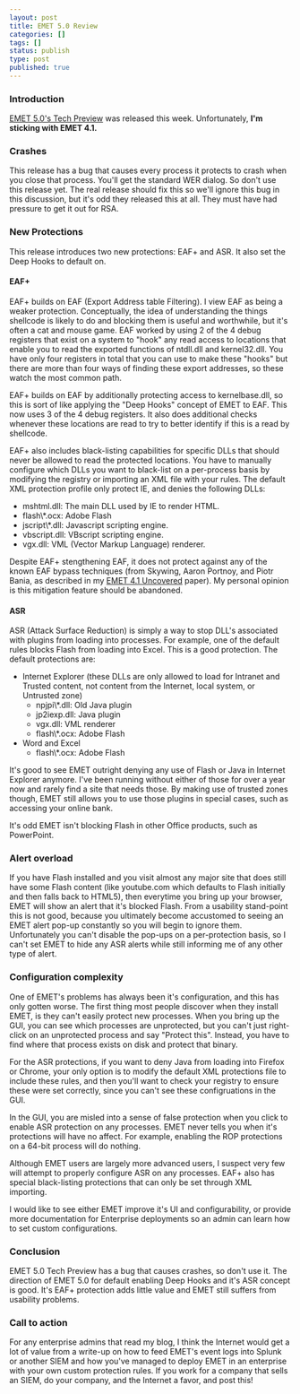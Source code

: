```yaml
---
layout: post
title: EMET 5.0 Review
categories: []
tags: []
status: publish
type: post
published: true
---
```


<h3>Introduction</h3>
<a href="https://blogs.technet.com/b/srd/archive/2014/02/25/announcing-emet-5-0-technical-preview.aspx">EMET 5.0's Tech Preview</a> was released this week.  Unfortunately, <b>I'm sticking with EMET 4.1.</b>

<h3>Crashes</h3>
This release has a bug that causes every process it protects to crash when you close that process.  You'll get the standard WER dialog.  So don't use this release yet.  The real release should fix this so we'll ignore this bug in this discussion, but it's odd they released this at all.  They must have had pressure to get it out for RSA.


<h3>New Protections</h3>
This release introduces two new protections: EAF+ and ASR.  It also set the Deep Hooks to default on.

<h4>EAF+</h4>
EAF+ builds on EAF (Export Address table Filtering).  I view EAF as being a weaker protection.  Conceptually, the idea of understanding the things shellcode is likely to do and blocking them is useful and worthwhile, but it's often a cat and mouse game.  EAF worked by using 2 of the 4 debug registers that exist on a system to "hook" any read access to locations that enable you to read the exported functions of ntdll.dll and kernel32.dll.  You have only four registers in total that you can use to make these "hooks" but there are more than four ways of finding these export addresses, so these watch the most common path.

EAF+ builds on EAF by additionally protecting access to kernelbase.dll, so this is sort of like applying the "Deep Hooks" concept of EMET to EAF.  This now uses 3 of the 4 debug registers.  It also does additional checks whenever these locations are read to try to better identify if this is a read by shellcode.

EAF+ also includes black-listing capabilities for specific DLLs that should never be allowed to read the protected locations.  You have to manually configure which DLLs you want to black-list on a per-process basis by modifying the registry or importing an XML file with your rules.  The default XML protection profile only protect IE, and denies the following DLLs:
<ul>
	<li>mshtml.dll: The main DLL used by IE to render HTML.
	<li>flash\*.ocx: Adobe Flash
	<li>jscript\*.dll: Javascript scripting engine.
	<li>vbscript.dll: VBscript scripting engine.
	<li>vgx.dll: VML (Vector Markup Language) renderer.
</ul>

Despite EAF+ stengthening EAF, it does not protect against any of the known EAF bypass techniques (from Skywing, Aaron Portnoy, and Piotr Bania, as described in my <a href="http://0xdabbad00.com/wp-content/uploads/2013/11/emet_4_1_uncovered.pdf">EMET 4.1 Uncovered</a> paper). My personal opinion is this mitigation feature should be abandoned.

<h4>ASR</h4>
ASR  (Attack Surface Reduction) is simply a way to stop DLL's associated with plugins from loading into processes.  For example, one of the default rules blocks Flash from loading into Excel.  This is a good protection.  The default protections are:
<ul>
	<li>Internet Explorer (these DLLs are only allowed to load for Intranet and Trusted content, not content from the Internet, local system, or Untrusted zone)
		<ul>
		<li>npjpi\*.dll: Old Java plugin
		<li>jp2iexp.dll: Java plugin
		<li>vgx.dll: VML renderer
		<li>flash\*.ocx: Adobe Flash
		</ul>
	<li>Word and Excel
		<ul>
		<li>flash\*.ocx: Adobe Flash
		</ul>
</ul>

It's good to see EMET outright denying any use of Flash or Java in Internet Explorer anymore.  I've been running without either of those for over a year now and rarely find a site that needs those.  By making use of trusted zones though, EMET still allows you to use those plugins in special cases, such as accessing your online bank.

It's odd EMET isn't blocking Flash in other Office products, such as PowerPoint.

<h3>Alert overload</h3>
If you have Flash installed and you visit almost any major site that does still have some Flash content (like youtube.com which defaults to Flash initially and then falls back to HTML5), then everytime you bring up your browser, EMET will show an alert that it's blocked Flash.  From a usability stand-point this is not good, because you ultimately become accustomed to seeing an EMET alert pop-up constantly so you will begin to ignore them.  Unfortunately you can't disable the pop-ups on a per-protection basis, so I can't set EMET to hide any ASR alerts while still informing me of any other type of alert.


<h3>Configuration complexity</h3>
One of EMET's problems has always been it's configuration, and this has only gotten worse. The first thing most people discover when they install EMET, is they can't easily protect new processes.  When you bring up the GUI, you can see which processes are unprotected, but you can't just right-click on an unprotected process and say "Protect this".  Instead, you have to find where that process exists on disk and protect that binary.

For the ASR protections, if you want to deny Java from loading into Firefox or Chrome, your only option is to modify the default XML protections file to include these rules, and then you'll want to check your registry to ensure these were set correctly, since you can't see these configruations in the GUI.

In the GUI, you are misled into a sense of false protection when you click to enable ASR protection on any processes.  EMET never tells you when it's protections will have no affect.  For example, enabling the ROP protections on a 64-bit process will do nothing.

Although EMET users are largely more advanced users, I suspect very few will attempt to properly configure ASR on any processes.  EAF+ also has special black-listing protections that can only be set through XML importing.

I would like to see either EMET improve it's UI and configurability, or provide more documentation for Enterprise deployments so an admin can learn how to set custom configurations.

<h3>Conclusion</h3>
EMET 5.0 Tech Preview has a bug that causes crashes, so don't use it.  The direction of EMET 5.0 for default enabling Deep Hooks and it's ASR concept is good.  It's EAF+ protection adds little value and EMET still suffers from usability problems.

<h3>Call to action</h3>
For any enterprise admins that read my blog, I think the Internet would get a lot of value from a write-up on how to feed EMET's event logs into Splunk or another SIEM and how you've managed to deploy EMET in an enterprise with your own custom protection rules.  If you work for a company that sells an SIEM, do your company, and the Internet a favor, and post this!